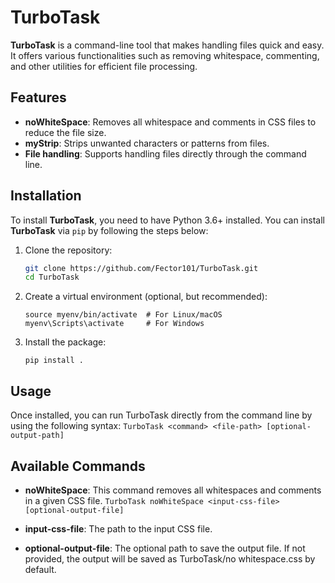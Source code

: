 # TurboTask

**TurboTask** is a command-line tool that makes handling files quick and easy. It offers various functionalities such as removing whitespace, commenting, and other utilities for efficient file processing.

## Features

- **noWhiteSpace**: Removes all whitespace and comments in CSS files to reduce the file size.
- **myStrip**: Strips unwanted characters or patterns from files.
- **File handling**: Supports handling files directly through the command line.

## Installation

To install **TurboTask**, you need to have Python 3.6+ installed. You can install **TurboTask** via `pip` by following the steps below:

1. Clone the repository:

   ```bash
   git clone https://github.com/Fector101/TurboTask.git
   cd TurboTask
   ```

2. Create a virtual environment (optional, but recommended):

    ```python3 -m venv myenv
    source myenv/bin/activate  # For Linux/macOS
    myenv\Scripts\activate     # For Windows
    ```

3. Install the package:

    ```pip install .```

## Usage

Once installed, you can run TurboTask directly from the command line by using the following syntax:
    ```TurboTask <command> <file-path> [optional-output-path]```

## Available Commands

- **noWhiteSpace**: This command removes all whitespaces and comments in a given CSS file.
    ```TurboTask noWhiteSpace <input-css-file> [optional-output-file]```

- **input-css-file**: The path to the input CSS file.
- **optional-output-file**: The optional path to save the output file. If not provided, the output will be saved as TurboTask/no whitespace.css   by default.
<!-- 
Example:

    TurboTask noWhiteSpace header.css

    myStrip: Strips unwanted characters or patterns from the specified file. This feature will be available in future releases.

Examples

    To remove whitespace and comments from a CSS file:

TurboTask noWhiteSpace header.css

This will process the header.css file and output the result to TurboTask/no whitespace.css.

To specify a custom output path:

    TurboTask noWhiteSpace header.css output/no_whitespace.css

Contributing

We welcome contributions to TurboTask. If you'd like to contribute, please follow the steps below:

    Fork the repository.
    Create a new branch for your changes.
    Commit your changes.
    Push your changes to your fork.
    Open a pull request with a description of your changes.

License

This project is licensed under the MIT License - see the LICENSE file for details.
Author

    Fabian - fabianjoseph063@gmail.com
    GitHub: https://github.com/Fector101/TurboTask

Acknowledgments

    Thanks to Colorama for adding color support to terminal output.
    Inspired by various open-source CLI tools.
 -->
